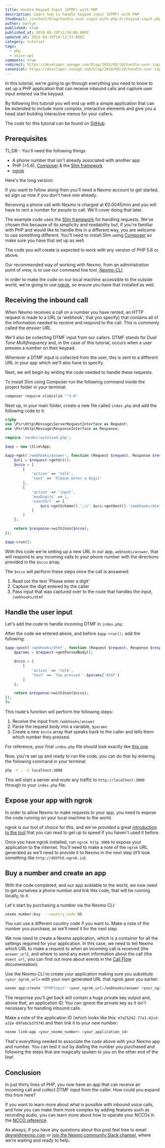 ```yaml
---
title: Handle Keypad Input (DTMF) with PHP
description: Learn how to handle keypad input (DTMF) with PHP
thumbnail: /content/blog/handle-user-input-with-php-dr/keypad-input-php.png
author: martyn
published: true
published_at: 2018-08-10T13:59:06.000Z
updated_at: 2021-04-19T14:12:53.806Z
category: tutorial
tags:
  - php
  - voice-api
comments: true
redirect: https://developer.vonage.com/blog/2018/08/10/handle-user-input-with-php-dr
canonical: https://developer.vonage.com/blog/2018/08/10/handle-user-input-with-php-dr
---
```

In this tutorial, we're going to go through everything you need to know to set up a PHP application that can receive inbound calls and capture user input entered via the keypad.

By following this tutorial you will end up with a simple application that can be extended to include more complex, interactive elements and give you a head start building interactive menus for your callers.

The code for this tutorial can be found on [GitHub](https://github.com/nexmo-community/nexmo-php-quickstart/tree/master/voice/user-input-dtmf-slim).

## Prerequisites

TL;DR - You'll need the following things:

- A phone number that isn't already associated with another app
- PHP (>5.6), [Composer](https://getcomposer.org/) & the [Slim framework](https://www.slimframework.com/)
- [ngrok](https://ngrok.com/)

<sign-up number></sign-up>

Here's the long version:

If you want to follow along then you'll need a Nexmo account to get started, so sign up now if you don't have one already.

Receiving a phone call with Nexmo is charged at €0.0045/min and you will have to rent a number for people to call. We'll cover doing that later.

The example code uses the [Slim framework](https://www.slimframework.com/) for handling requests. We've chosen this because of its simplicity and readability but, if you're familiar with PHP and would like to handle this in a different way, you are welcome to use something different. You'll need to install Slim using [Composer](https://getcomposer.org/) so make sure you have that set up as well.

The code you will create is expected to work with any version of PHP 5.6 or above.

Our recommended way of working with Nexmo, from an administration point of view, is to use our command line tool, [Nexmo-CLI](https://developer.nexmo.com/tools).

In order to make the code on our local machine accessible to the outside world, we're going to use [ngrok](https://ngrok.com), so ensure you have that installed as well.

## Receiving the inbound call

When Nexmo receives a call on a number you have rented, an HTTP request is made to a URL (a 'webhook', that you specify) that contains all of the information needed to receive and respond to the call. This is commonly called the _answer URL_.

We'll also be collecting DTMF input from our callers. DTMF stands for _Dual Tone Multifrequency_ and, in the case of this tutorial, occurs when a user presses a number on their keypad.

Whenever a DTMF input is collected from the user, this is sent to a different URL in your app which we'll also have to specify.

Next, we will begin by writing the code needed to handle these requests.

To install Slim using Composer run the following command inside the project folder in your terminal:

```bash
composer require slim/slim "^3.0"
```

Next up, in your main folder, create a new file called `index.php` and add the following code to it:

```php
<?php
use \Psr\Http\Message\ServerRequestInterface as Request;
use \Psr\Http\Message\ResponseInterface as Response;

require 'vendor/autoload.php';

$app = new \Slim\App;

$app->get('/webhooks/answer', function (Request $request, Response $response) {
    $uri = $request->getUri();
    $ncco = [
        [
            'action' => 'talk',
            'text' => 'Please enter a digit'
        ],
        [
            'action' => 'input',
            'maxDigits' => 1,
            'eventUrl' => [
                $uri->getScheme().'://'.$uri->getHost().'/webhooks/dtmf'
            ]
        ]
    ];

    return $response->withJson($ncco);
});

$app->run();
```

With this code we're setting up a new URL in our app, `webhooks/answer`, that will respond to any incoming calls to your phone number with the directions provided in the `$ncco` array.

The `$ncco` will perform these steps once the call is answered:

1. Read out the text 'Please enter a digit'
2. Capture the digit entered by the caller
3. Pass input that was captured over to the route that handles the input, `/webhooks/dtmf`

## Handle the user input

Let's add the code to handle incoming DTMF in `index.php`:

After the code we entered above, and before `$app->run();` add the following:

```php
$app->post('/webhooks/dtmf', function (Request $request, Response $response) {
    $params = $request->getParsedBody();

    $ncco = [
        [
            'action' => 'talk',
            'text' => 'You pressed '.$params['dtmf']
        ]
    ];

    return $response->withJson($ncco);
});
?>
```

This route's function will perform the following steps:

1. Receive the input from `/webhooks/answer`
2. Parse the request body into a variable, `$params`
3. Create a new `$ncco` array that speaks back to the caller and tells them which number they pressed.

For reference, your final `index.php` file should look exactly like [this one](https://github.com/nexmo-community/nexmo-php-quickstart/blob/master/voice/user-input-dtmf-slim/index.php).

Now, you're set up and ready to run the code, you can do that by entering the following command in your terminal:

```bash
php -t . -S localhost:3000
```

This will start a server and route any traffic to `http://localhost:3000` through to your `index.php` file.

## Expose your app with ngrok

In order to allow Nexmo to make requests to your app, you need to expose the code running on your local machine to the world.

ngrok is our tool of choice for this, and we've provided a great [introduction to the tool](https://learn.vonage.com/blog/2017/07/04/local-development-nexmo-ngrok-tunnel-dr/) that you can read to get up to speed if you haven't used it before.

Once you have ngrok installed, run `ngrok http 3000` to expose your application to the internet. You’ll need to make a note of the `ngrok` URL generated as we’ll need to provide it to Nexmo in the next step (it’ll look something like `http://45hfh5.ngrok.io`).

## Buy a number and create an app

With the code completed, and our app available to the world, we now need to get ourselves a phone number and link this code, that will be running locally, to it.

Let's start by purchasing a number via the Nexmo CLI:

```bash
nexmo number:buy  --country_code US
```

You can use a different country code if you want to. Make a note of the number you purchase, as we'll need it for the next step.

We now need to create a Nexmo application, which is a container for all the settings required for your application. In this case, we need to tell Nexmo which URL to make a request to when an incoming call is received (the `answer_url`), and where to send any event information about the call (the `event_url`, you can find out more about events in the [Call Flow](https://developer.nexmo.com/voice/voice-api/guides/call-flow#events) documentation).

Use the Nexmo CLI to create your application making sure you substitute `<your_ngrok_url>` with your own generated URL that ngrok gave you earlier:

```bash
nexmo app:create "DTMFInput" <your_ngrok_url>/webhooks/answer <your_ngrok_url>/webhooks/events
```

The response you'll get back will contain a huge private key output and, above that, an application ID. You can ignore the private key as it isn't necessary for handling inbound calls.

Make a note of the application ID (which looks like this: `e7a25242-77a1-42cd-a32e-09febcb375f4`) and then link it to your new number:

```bash
nexmo link:app <your_nexmo_number> <your_application_id>
```

That's everything needed to associate the code above with your Nexmo app and number. You can test it out by dialling the number you purchased and following the steps that are magically spoken to you on the other end of the line!

## Conclusion

In just thirty lines of PHP, you now have an app that can receive an incoming call and collect DTMF input from the caller. How could you expand this from here?

If you want to learn more about what is possible with inbound voice calls, and how you can make them more complex by adding features such as recording audio, you can learn more about how to operate your NCCOs in the [NCCO reference](https://developer.nexmo.com/api/voice/ncco).

As always, if you have any questions about this post feel free to email devrel@nexmo.com or [join the Nexmo community Slack channel](https://developer.nexmo.com/community/slack), where we’re waiting and ready to help.

